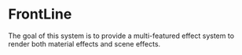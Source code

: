 # FrontLine

The goal of this system is to provide a multi-featured effect 
system to render both material effects and scene effects. 
